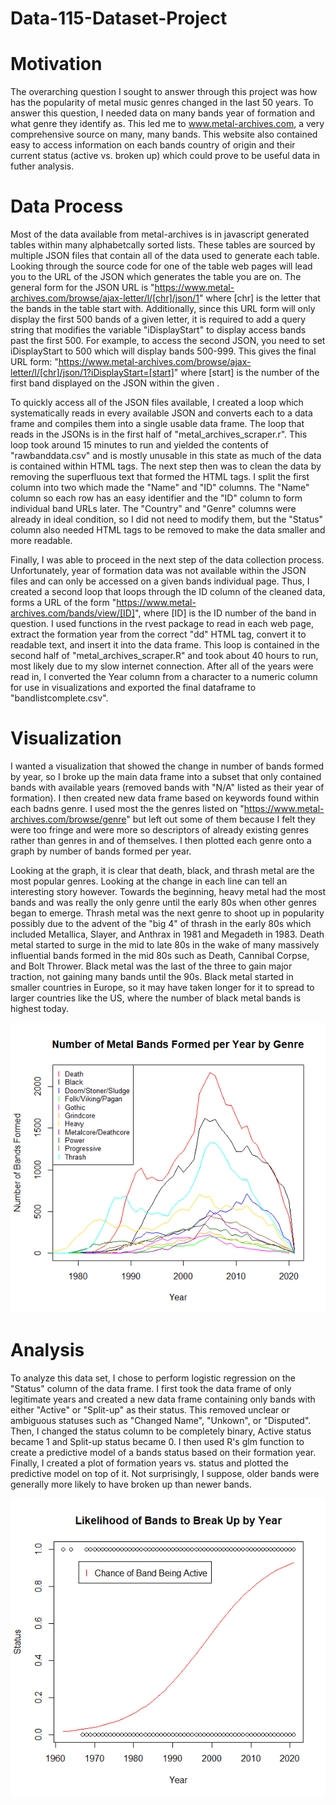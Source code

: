 # Data-115-Dataset-Project

# Motivation

The overarching question I sought to answer through this project was how has the popularity of metal music genres changed in the last 50 years. To answer this question, I needed data on many bands year of formation and what genre they identify as. This led me to www.metal-archives.com, a very comprehensive source on many, many bands. This website also contained easy to access information on each bands country of origin and their current status (active vs. broken up) which could prove to be useful data in futher analysis.

# Data Process

Most of the data available from metal-archives is in javascript generated tables within many alphabetcally sorted lists. These tables are sourced by multiple JSON files that contain all of the data used to generate each table. Looking through the source code for one of the table web pages will lead you to the URL of the JSON which generates the table you are on. The general form for the JSON URL is "https://www.metal-archives.com/browse/ajax-letter/l/[chr]/json/1" where [chr] is the letter that the bands in the table start with. Additionally, since this URL form will only display the first 500 bands of a given letter, it is required to add a query string that modifies the variable "iDisplayStart" to display access bands past the first 500. For example, to access the second JSON, you need to set iDisplayStart to 500 which will display bands 500-999. This gives the final URL form: "https://www.metal-archives.com/browse/ajax-letter/l/[chr]/json/1?iDisplayStart=[start]" where [start] is the number of the first band displayed on the JSON within the given <chr>.
  
  To quickly access all of the JSON files available, I created a loop which systematically reads in every available JSON and converts each to a data frame and compiles them into a single usable data frame. The loop that reads in the JSONs is in the first half of "metal_archives_scraper.r". This loop took around 15 minutes to run and yielded the contents of "rawbanddata.csv" and is mostly unusable in this state as much of the data is contained within HTML tags. The next step then was to clean the data by removing the superfluous text that formed the HTML tags. I split the first column into two which made the "Name" and "ID" columns. The "Name" column so each row has an easy identifier and the "ID" column to form individual band URLs later. The "Country" and "Genre" columns were already in ideal condition, so I did not need to modify them, but the "Status" column also needed HTML tags to be removed to make the data smaller and more readable.
  
  Finally, I was able to proceed in the next step of the data collection process. Unfortunately, year of formation data was not available within the JSON files and can only be accessed on a given bands individual page. Thus, I created a second loop that loops through the ID column of the cleaned data, forms a URL of the form "https://www.metal-archives.com/bands/view/[ID]", where [ID] is the ID number of the band in question. I used functions in the rvest package to read in each web page, extract the formation year from the correct "dd" HTML tag, convert it to readable text, and insert it into the data frame. This loop is contained in the second half of "metal_archives_scraper.R" and took about 40 hours to run, most likely due to my slow internet connection. After all of the years were read in, I converted the Year column from a character to a numeric column for use in visualizations and exported the final dataframe to "bandlistcomplete.csv".
  
  # Visualization
  
  I wanted a visualization that showed the change in number of bands formed by year, so I broke up the main data frame into a subset that only contained bands with available years (removed bands with "N/A" listed as their year of formation). I then created new data frame based on keywords found within each badns genre. I used most the the genres listed on "https://www.metal-archives.com/browse/genre" but left out some of them because I felt they were too fringe and were more so descriptors of already existing genres rather than genres in and of themselves. I then plotted each genre onto a graph by number of bands formed per year.
  
  Looking at the graph, it is clear that death, black, and thrash metal are the most popular genres. Looking at the change in each line can tell an interesting story however. Towards the beginning, heavy metal had the most bands and was really the only genre until the early 80s when other genres began to emerge. Thrash metal was the next genre to shoot up in popularity possibly due to the advent of the "big 4" of thrash in the early 80s which included Metallica, Slayer, and Anthrax in 1981 and Megadeth in 1983. Death metal started to surge in the mid to late 80s in the wake of many massively influential bands formed in the mid 80s such as Death, Cannibal Corpse, and Bolt Thrower. Black metal was the last of the three to gain major traction, not gaining many bands until the 90s. Black metal started in smaller countries in Europe, so it may have taken longer for it to spread to larger countries like the US, where the number of black metal bands is highest today.
  
  ![Number of Formed Bands by Year](https://github.com/jeffrey-alvarez/Data-115-Dataset-Project/blob/main/BandsPerYear.png)
  
  # Analysis
  
  To analyze this data set, I chose to perform logistic regression on the "Status" column of the data frame. I first took the data frame of only legitimate years and created a new data frame containing only bands with either "Active" or "Split-up" as their status. This removed unclear or ambiguous statuses such as "Changed Name", "Unkown", or "Disputed". Then, I changed the status column to be completely binary, Active status became 1 and Split-up status became 0. I then used R's glm function to create a predictive model of a bands status based on their formation year. Finally, I created a plot of formation years vs. status and plotted the predictive model on top of it. Not surprisingly, I suppose, older bands were generally more likely to have broken up than newer bands.
  
  ![Status Logistic Regression](https://github.com/jeffrey-alvarez/Data-115-Dataset-Project/blob/main/LogisticStatus.png)
